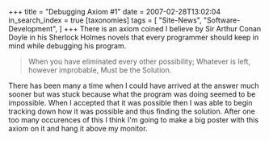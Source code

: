 +++
title = "Debugging Axiom #1"
date = 2007-02-28T13:02:04
in_search_index = true
[taxonomies]
tags = [
	"Site-News",
	"Software-Development",
]
+++
There is an axiom coined I believe by Sir Arthur Conan Doyle in his Sherlock Holmes novels that every programmer should keep in mind while debugging his program. <blockquote>When you have eliminated every other possibility; Whatever is left, however improbable, Must be the Solution.</blockquote> There has been many a time when I could have arrived at the answer much sooner but was stuck because what the program was doing seemed to be impossible. When I accepted that it was possible then I was able to begin tracking down how it was possible and thus finding the solution. After one too many occurences of this I think I'm going to make a big poster with this axiom on it and hang it above my monitor.
